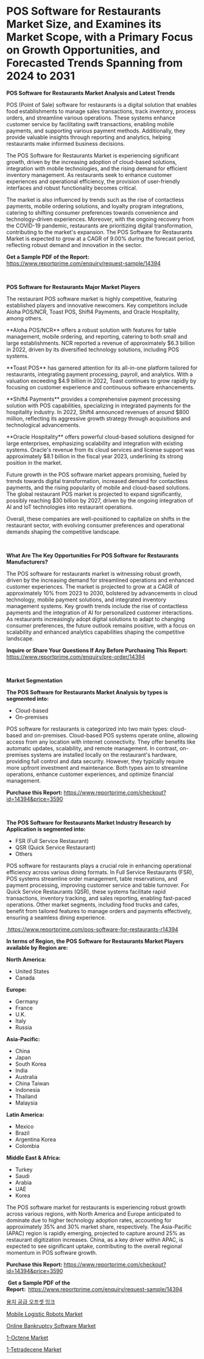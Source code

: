 <p><h1>POS Software for Restaurants Market Size, and Examines its Market Scope, with a Primary Focus on Growth Opportunities, and Forecasted Trends Spanning from 2024 to 2031</h1></p><p><strong>POS Software for Restaurants Market Analysis and Latest Trends</strong></p>
<p><p>POS (Point of Sale) software for restaurants is a digital solution that enables food establishments to manage sales transactions, track inventory, process orders, and streamline various operations. These systems enhance customer service by facilitating swift transactions, enabling mobile payments, and supporting various payment methods. Additionally, they provide valuable insights through reporting and analytics, helping restaurants make informed business decisions.</p><p>The POS Software for Restaurants Market is experiencing significant growth, driven by the increasing adoption of cloud-based solutions, integration with mobile technologies, and the rising demand for efficient inventory management. As restaurants seek to enhance customer experiences and operational efficiency, the provision of user-friendly interfaces and robust functionality becomes critical. </p><p>The market is also influenced by trends such as the rise of contactless payments, mobile ordering solutions, and loyalty program integrations, catering to shifting consumer preferences towards convenience and technology-driven experiences. Moreover, with the ongoing recovery from the COVID-19 pandemic, restaurants are prioritizing digital transformation, contributing to the market's expansion. The POS Software for Restaurants Market is expected to grow at a CAGR of 9.00% during the forecast period, reflecting robust demand and innovation in the sector.</p></p>
<p><strong>Get a Sample PDF of the Report:&nbsp;</strong> <a href="https://www.reportprime.com/enquiry/request-sample/14394">https://www.reportprime.com/enquiry/request-sample/14394</a></p>
<p>&nbsp;</p>
<p><strong>POS Software for Restaurants Major Market Players</strong></p>
<p><p>The restaurant POS software market is highly competitive, featuring established players and innovative newcomers. Key competitors include Aloha POS/NCR, Toast POS, Shift4 Payments, and Oracle Hospitality, among others. </p><p>**Aloha POS/NCR** offers a robust solution with features for table management, mobile ordering, and reporting, catering to both small and large establishments. NCR reported a revenue of approximately $6.3 billion in 2022, driven by its diversified technology solutions, including POS systems.</p><p>**Toast POS** has garnered attention for its all-in-one platform tailored for restaurants, integrating payment processing, payroll, and analytics. With a valuation exceeding $4.9 billion in 2022, Toast continues to grow rapidly by focusing on customer experience and continuous software enhancements.</p><p>**Shift4 Payments** provides a comprehensive payment processing solution with POS capabilities, specializing in integrated payments for the hospitality industry. In 2022, Shift4 announced revenues of around $800 million, reflecting its aggressive growth strategy through acquisitions and technological advancements.</p><p>**Oracle Hospitality** offers powerful cloud-based solutions designed for large enterprises, emphasizing scalability and integration with existing systems. Oracle's revenue from its cloud services and license support was approximately $8.1 billion in the fiscal year 2023, underlining its strong position in the market.</p><p>Future growth in the POS software market appears promising, fueled by trends towards digital transformation, increased demand for contactless payments, and the rising popularity of mobile and cloud-based solutions. The global restaurant POS market is projected to expand significantly, possibly reaching $30 billion by 2027, driven by the ongoing integration of AI and IoT technologies into restaurant operations.</p><p>Overall, these companies are well-positioned to capitalize on shifts in the restaurant sector, with evolving consumer preferences and operational demands shaping the competitive landscape.</p></p>
<p>&nbsp;</p>
<p><strong>What Are The Key Opportunities For POS Software for Restaurants Manufacturers?</strong></p>
<p><p>The POS software for restaurants market is witnessing robust growth, driven by the increasing demand for streamlined operations and enhanced customer experiences. The market is projected to grow at a CAGR of approximately 10% from 2023 to 2030, bolstered by advancements in cloud technology, mobile payment solutions, and integrated inventory management systems. Key growth trends include the rise of contactless payments and the integration of AI for personalized customer interactions. As restaurants increasingly adopt digital solutions to adapt to changing consumer preferences, the future outlook remains positive, with a focus on scalability and enhanced analytics capabilities shaping the competitive landscape.</p></p>
<p><strong>Inquire or Share Your Questions If Any Before Purchasing This Report:</strong> <a href="https://www.reportprime.com/enquiry/pre-order/14394">https://www.reportprime.com/enquiry/pre-order/14394</a></p>
<p>&nbsp;</p>
<p><strong>Market Segmentation</strong></p>
<p><strong>The POS Software for Restaurants Market Analysis by types is segmented into:</strong></p>
<p><ul><li>Cloud-based</li><li>On-premises</li></ul></p>
<p><p>POS software for restaurants is categorized into two main types: cloud-based and on-premises. Cloud-based POS systems operate online, allowing access from any location with internet connectivity. They offer benefits like automatic updates, scalability, and remote management. In contrast, on-premises systems are installed locally on the restaurant's hardware, providing full control and data security. However, they typically require more upfront investment and maintenance. Both types aim to streamline operations, enhance customer experiences, and optimize financial management.</p></p>
<p><strong>Purchase this Report:&nbsp;</strong><a href="https://www.reportprime.com/checkout?id=14394&price=3590">https://www.reportprime.com/checkout?id=14394&price=3590</a></p>
<p>&nbsp;</p>
<p><strong>The POS Software for Restaurants Market Industry Research by Application is segmented into:</strong></p>
<p><ul><li>FSR (Full Service Restaurant)</li><li>QSR (Quick Service Restaurant)</li><li>Others</li></ul></p>
<p><p>POS software for restaurants plays a crucial role in enhancing operational efficiency across various dining formats. In Full Service Restaurants (FSR), POS systems streamline order management, table reservations, and payment processing, improving customer service and table turnover. For Quick Service Restaurants (QSR), these systems facilitate rapid transactions, inventory tracking, and sales reporting, enabling fast-paced operations. Other market segments, including food trucks and cafes, benefit from tailored features to manage orders and payments effectively, ensuring a seamless dining experience.</p></p>
<p><a href="https://www.reportprime.com/pos-software-for-restaurants-r14394">&nbsp;https://www.reportprime.com/pos-software-for-restaurants-r14394</a></p>
<p><strong>In terms of Region, the POS Software for Restaurants Market Players available by Region are:</strong></p>
<p>
    <p> <strong> North America: </strong>
        <ul>
            <li>United States</li>
            <li>Canada</li>
        </ul>
        </p> 
    <p> <strong> Europe: </strong>
        <ul>
            <li>Germany</li>
            <li>France</li>
            <li>U.K.</li>
            <li>Italy</li>
            <li>Russia</li>
        </ul>
        </p> 
    <p> <strong> Asia-Pacific: </strong>
        <ul>
            <li>China</li>
            <li>Japan</li>
            <li>South Korea</li>
            <li>India</li>
            <li>Australia</li>
            <li>China Taiwan</li>
            <li>Indonesia</li>
            <li>Thailand</li>
            <li>Malaysia</li>
        </ul>
        </p> 
    <p> <strong> Latin America: </strong>
        <ul>
            <li>Mexico</li>
            <li>Brazil</li>
            <li>Argentina Korea</li>
            <li>Colombia</li>
        </ul>
        </p> 
    <p> <strong> Middle East & Africa: </strong>
        <ul>
            <li>Turkey</li>
            <li>Saudi</li>
            <li>Arabia</li>
            <li>UAE</li>
            <li>Korea</li>
        </ul>
    </p>
    </p>
<p><p>The POS software market for restaurants is experiencing robust growth across various regions, with North America and Europe anticipated to dominate due to higher technology adoption rates, accounting for approximately 35% and 30% market share, respectively. The Asia-Pacific (APAC) region is rapidly emerging, projected to capture around 25% as restaurant digitization increases. China, as a key driver within APAC, is expected to see significant uptake, contributing to the overall regional momentum in POS software growth.</p></p>
<p><strong>Purchase this Report: </strong><a href="https://www.reportprime.com/checkout?id=14394&price=3590">https://www.reportprime.com/checkout?id=14394&price=3590</a></p>
<p>&nbsp;<strong>Get a Sample PDF of the Report:&nbsp;&nbsp;</strong><a href="https://www.reportprime.com/enquiry/request-sample/14394">https://www.reportprime.com/enquiry/request-sample/14394</a></p>
<p><strong></strong></p>
<p><p><a href="https://medium.com/@scotthereford10/%EC%8B%9C%ED%8A%B8-%ED%94%BCedding-%EC%98%A4%ED%94%84%EC%85%8B-%EC%9E%89%ED%81%AC-%EC%8B%9C%EC%9E%A5-%EA%B7%9C%EB%AA%A8-%EC%84%B1%EC%9E%A5-%EB%B0%8F-%EC%82%B0%EC%97%85-%EB%B6%84%EC%84%9D-%EC%8B%9C%EC%9E%A5-%EC%84%B8%EB%B6%84%ED%99%94-%EB%B0%8F-%EC%A7%80%EC%97%AD-%ED%86%B5%EC%B0%B0%EB%A0%A5%EA%B3%BC-2031%EB%85%84%EA%B9%8C%EC%A7%80%EC%9D%98-%EC%98%88%EC%B8%A1-1ee9b30d0661">용지 공급 오프셋 잉크</a></p><p><a href="https://medium.com/@rachel.payne546456/the-global-market-overview-of-the-mobile-logistic-robots-market-provides-a-unique-perspective-on-bb4d6bd584e4">Mobile Logistic Robots Market</a></p><p><a href="https://github.com/JakirUddin511/Market-Research-Report-List-1/blob/main/online-bankruptcy-software-market.md">Online Bankruptcy Software Market</a></p><p><a href="https://issuu.com/reportprime-2/docs/1-octene-market-size-2030.pptx_b18554e5ae1b4a">1-Octene Market</a></p><p><a href="https://issuu.com/reportprime-2/docs/1-tetradecene-market-size-2030.pptx_d659227b4b9f39">1-Tetradecene Market</a></p></p>